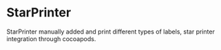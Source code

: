 # StarPrinter
StarPrinter manually added and print different types of labels, star printer integration through cocoapods.
